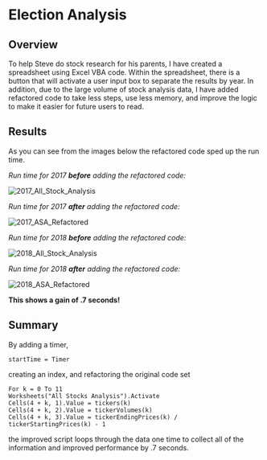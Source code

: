 # Election Analysis 

## Overview
To help Steve do stock research for his parents, I have created a spreadsheet using Excel VBA code.  Within the spreadsheet, there is a button that will activate a user input box to separate the results by year.  In addition, due to the large volume of stock analysis data, I have added refactored code to take less steps, use less memory, and improve the logic to make it easier for future users to read.

## Results
As you can see from the images below the refactored code sped up the run time.

*Run time for 2017 ***before*** adding the refactored code:*

![2017_All_Stock_Analysis](https://user-images.githubusercontent.com/90974647/136658296-63c3e1c3-3b52-4087-a078-27fb4a1c5626.png)




*Run time for 2017 ***after*** adding the refactored code:*

![2017_ASA_Refactored](https://user-images.githubusercontent.com/90974647/136658393-3e78601b-e529-4e57-a38f-69bed0ca3034.png)




*Run time for 2018 ***before*** adding the refactored code:*

![2018_All_Stock_Analysis](https://user-images.githubusercontent.com/90974647/136658696-67950ca6-7935-4b2a-a0b8-ce3532e98a52.png)




*Run time for 2018 ***after*** adding the refactored code:*

![2018_ASA_Refactored](https://user-images.githubusercontent.com/90974647/136658699-282f559c-24cc-4533-ae55-16f9db530bdb.png)


**This shows a gain of .7 seconds!**

## Summary
By adding a timer, 
```
startTime = Timer
```
creating an index, and refactoring the original code set
```
For k = 0 To 11
Worksheets("All Stocks Analysis").Activate
Cells(4 + k, 1).Value = tickers(k)
Cells(4 + k, 2).Value = tickerVolumes(k)
Cells(4 + k, 3).Value = tickerEndingPrices(k) / tickerStartingPrices(k) - 1
```
the improved script loops through the data one time to collect all of the information and improved performance by .7 seconds.

